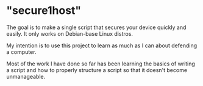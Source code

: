 # "secure1host"

The goal is to make a single script that secures your device quickly and easily. It only works on Debian-base Linux distros.

My intention is to use this project to learn as much as I can about defending a computer.

Most of the work I have done so far has been learning the basics of writing a script and how to properly structure a script so that it doesn't become unmanageable.
